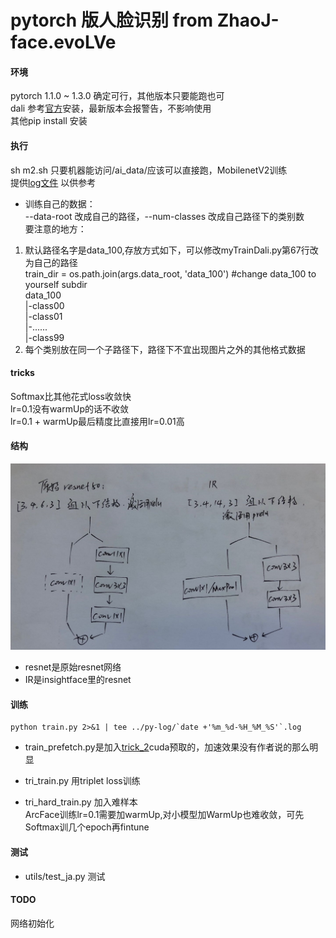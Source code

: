 # pytorch 版人脸识别 from ZhaoJ-face.evoLVe  
#### 环境  
pytorch 1.1.0 ~ 1.3.0 确定可行，其他版本只要能跑也可  
dali 参考[官方](https://docs.nvidia.com/deeplearning/sdk/dali-developer-guide/docs/installation.html)安装，最新版本会报警告，不影响使用  
其他pip install 安装  
#### 执行  
sh m2.sh  只要机器能访问/ai_data/应该可以直接跑，MobilenetV2训练  
提供[log文件](backup/MobileV2_03_12-16_29.log) 以供参考  
- 训练自己的数据：  
--data-root 改成自己的路径，--num-classes 改成自己路径下的类别数  
要注意的地方：  
1. 默认路径名字是data_100,存放方式如下，可以修改myTrainDali.py第67行改为自己的路径  
   train_dir = os.path.join(args.data_root, 'data_100') #change data_100 to yourself subdir  
data_100  
|-class00  
|-class01  
|-......  
|-class99  
2. 每个类别放在同一个子路径下，路径下不宜出现图片之外的其他格式数据

#### tricks   
Softmax比其他花式loss收敛快  
lr=0.1没有warmUp的话不收敛  
lr=0.1 + warmUp最后精度比直接用lr=0.01高   
#### 结构  
![bottleneck](disp/backbone_difference.jpg)
- resnet是原始resnet网络  
- IR是insightface里的resnet
#### 训练  
    python train.py 2>&1 | tee ../py-log/`date +'%m_%d-%H_%M_%S'`.log  
- train_prefetch.py是加入[trick_2](http://zhuanlan.zhihu.com/p/68191407)cuda预取的，加速效果没有作者说的那么明显  

- tri_train.py 用triplet loss训练  
- tri_hard_train.py 加入难样本  
  ArcFace训练lr=0.1需要加warmUp,对小模型加WarmUp也难收敛，可先Softmax训几个epoch再fintune  


#### 测试  
- utils/test_ja.py 测试  

#### TODO  
  网络初始化  
